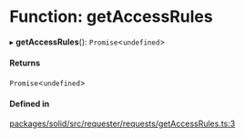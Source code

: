 # Function: getAccessRules

▸ **getAccessRules**(): `Promise`\<`undefined`\>

#### Returns

`Promise`\<`undefined`\>

#### Defined in

[packages/solid/src/requester/requests/getAccessRules.ts:3](https://github.com/o-development/ldo/blob/b955d3b/packages/solid/src/requester/requests/getAccessRules.ts#L3)
